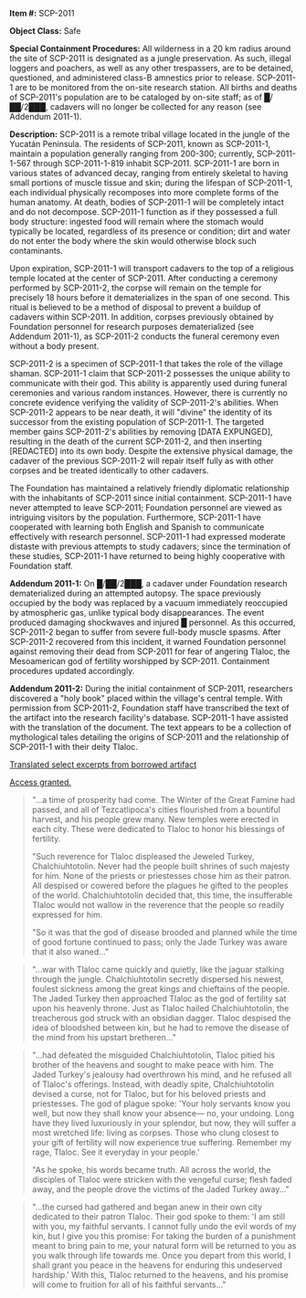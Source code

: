   
**Item #:** SCP-2011

**Object Class:** Safe

**Special Containment Procedures:** All wilderness in a 20 km radius around the site of SCP-2011 is designated as a jungle preservation. As such, illegal loggers and poachers, as well as any other trespassers, are to be detained, questioned, and administered class-B amnestics prior to release. SCP-2011-1 are to be monitored from the on-site research station. All births and deaths of SCP-2011's population are to be cataloged by on-site staff; as of █/██/2███, cadavers will no longer be collected for any reason (see Addendum 2011-1).

**Description:** SCP-2011 is a remote tribal village located in the jungle of the Yucatán Peninsula. The residents of SCP-2011, known as SCP-2011-1, maintain a population generally ranging from 200-300; currently, SCP-2011-1-567 through SCP-2011-1-819 inhabit SCP-2011. SCP-2011-1 are born in various states of advanced decay, ranging from entirely skeletal to having small portions of muscle tissue and skin; during the lifespan of SCP-2011-1, each individual physically recomposes into more complete forms of the human anatomy. At death, bodies of SCP-2011-1 will be completely intact and do not decompose. SCP-2011-1 function as if they possessed a full body structure: ingested food will remain where the stomach would typically be located, regardless of its presence or condition; dirt and water do not enter the body where the skin would otherwise block such contaminants.

Upon expiration, SCP-2011-1 will transport cadavers to the top of a religious temple located at the center of SCP-2011. After conducting a ceremony performed by SCP-2011-2, the corpse will remain on the temple for precisely 18 hours before it dematerializes in the span of one second. This ritual is believed to be a method of disposal to prevent a buildup of cadavers within SCP-2011. In addition, corpses previously obtained by Foundation personnel for research purposes dematerialized (see Addendum 2011-1), as SCP-2011-2 conducts the funeral ceremony even without a body present.

SCP-2011-2 is a specimen of SCP-2011-1 that takes the role of the village shaman. SCP-2011-1 claim that SCP-2011-2 possesses the unique ability to communicate with their god. This ability is apparently used during funeral ceremonies and various random instances. However, there is currently no concrete evidence verifying the validity of SCP-2011-2's abilities. When SCP-2011-2 appears to be near death, it will "divine" the identity of its successor from the existing population of SCP-2011-1. The targeted member gains SCP-2011-2's abilities by removing \[DATA EXPUNGED\], resulting in the death of the current SCP-2011-2, and then inserting \[REDACTED\] into its own body. Despite the extensive physical damage, the cadaver of the previous SCP-2011-2 will repair itself fully as with other corpses and be treated identically to other cadavers.

The Foundation has maintained a relatively friendly diplomatic relationship with the inhabitants of SCP-2011 since initial containment. SCP-2011-1 have never attempted to leave SCP-2011; Foundation personnel are viewed as intriguing visitors by the population. Furthermore, SCP-2011-1 have cooperated with learning both English and Spanish to communicate effectively with research personnel. SCP-2011-1 had expressed moderate distaste with previous attempts to study cadavers; since the termination of these studies, SCP-2011-1 have returned to being highly cooperative with Foundation staff.

**Addendum 2011-1:** On █/██/2███, a cadaver under Foundation research dematerialized during an attempted autopsy. The space previously occupied by the body was replaced by a vacuum immediately reoccupied by atmospheric gas, unlike typical body disappearances. The event produced damaging shockwaves and injured █ personnel. As this occurred, SCP-2011-2 began to suffer from severe full-body muscle spasms. After SCP-2011-2 recovered from this incident, it warned Foundation personnel against removing their dead from SCP-2011 for fear of angering Tlaloc, the Mesoamerican god of fertility worshipped by SCP-2011. Containment procedures updated accordingly.

**Addendum 2011-2:** During the initial containment of SCP-2011, researchers discovered a "holy book" placed within the village's central temple. With permission from SCP-2011-2, Foundation staff have transcribed the text of the artifact into the research facility's database. SCP-2011-1 have assisted with the translation of the document. The text appears to be a collection of mythological tales detailing the origins of SCP-2011 and the relationship of SCP-2011-1 with their deity Tlaloc.

[Translated select excerpts from borrowed artifact](javascript:;)

[Access granted.](javascript:;)

> "…a time of prosperity had come. The Winter of the Great Famine had passed, and all of Tezcatlipoca's cities flourished from a bountiful harvest, and his people grew many. New temples were erected in each city. These were dedicated to Tlaloc to honor his blessings of fertility.
> 
> "Such reverence for Tlaloc displeased the Jeweled Turkey, Chalchiuhtotolin. Never had the people built shrines of such majesty for him. None of the priests or priestesses chose him as their patron. All despised or cowered before the plagues he gifted to the peoples of the world. Chalchiuhtotolin decided that, this time, the insufferable Tlaloc would not wallow in the reverence that the people so readily expressed for him.
> 
> "So it was that the god of disease brooded and planned while the time of good fortune continued to pass; only the Jade Turkey was aware that it also waned…"

> "…war with Tlaloc came quickly and quietly, like the jaguar stalking through the jungle. Chalchiuhtotolin secretly dispersed his newest, foulest sickness among the great kings and chieftains of the people. The Jaded Turkey then approached Tlaloc as the god of fertility sat upon his heavenly throne. Just as Tlaloc hailed Chalchiuhtotolin, the treacherous god struck with an obsidian dagger. Tlaloc despised the idea of bloodshed between kin, but he had to remove the disease of the mind from his upstart bretheren…"

> "…had defeated the misguided Chalchiuhtotolin, Tlaloc pitied his brother of the heavens and sought to make peace with him. The Jaded Turkey's jealousy had overthrown his mind, and he refused all of Tlaloc's offerings. Instead, with deadly spite, Chalchiuhtotolin devised a curse, not for Tlaloc, but for his beloved priests and priestesses. The god of plague spoke: 'Your holy servants know you well, but now they shall know your absence— no, your undoing. Long have they lived luxuriously in your splendor, but now, they will suffer a most wretched life: living as corpses. Those who clung closest to your gift of fertility will now experience true suffering. Remember my rage, Tlaloc. See it everyday in your people.'
> 
> "As he spoke, his words became truth. All across the world, the disciples of Tlaloc were stricken with the vengeful curse; flesh faded away, and the people drove the victims of the Jaded Turkey away…"

> "…the cursed had gathered and began anew in their own city dedicated to their patron Tlaloc. Their god spoke to them: 'I am still with you, my faithful servants. I cannot fully undo the evil words of my kin, but I give you this promise: For taking the burden of a punishment meant to bring pain to me, your natural form will be returned to you as you walk through life towards me. Once you depart from this world, I shall grant you peace in the heavens for enduring this undeserved hardship.' With this, Tlaloc returned to the heavens, and his promise will come to fruition for all of his faithful servants…"